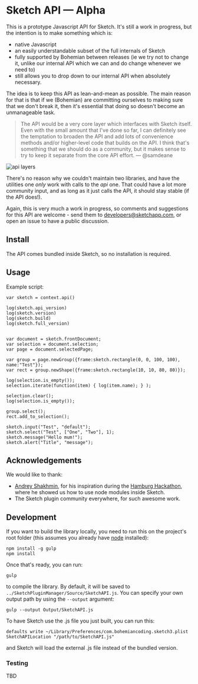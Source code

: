 # Sketch API — Alpha

This is a prototype Javascript API for Sketch. It's still a work in progress, but the intention is to make something which is:

- native Javascript
- an easily understandable subset of the full internals of Sketch
- fully supported by Bohemian between releases (ie we try not to change it, unlike our internal API which we can and do change whenever we need to)
- still allows you to drop down to our internal API when absolutely necessary.

The idea is to keep this API as lean-and-mean as possible. The main reason for that is that if we (Bohemian) are committing ourselves to making sure that we don't break it, then it's essential that doing so doesn't become an unmanageable task.

> The API would be a very core layer which interfaces with Sketch itself. Even with the small amount that I've done so far, I can definitely see the temptation to broaden the API and add lots of convenience methods and/or higher-level code that builds on the API. I think that's something that we should do as a community, but it makes sense to try to keep it separate from the core API effort. — @samdeane

![api layers](https://cloud.githubusercontent.com/assets/206306/19645098/f7d3615c-99ea-11e6-962a-439fb553bf2d.png)

There's no reason why we couldn't maintain two libraries, and have the utilities one *only* work with calls to the *api* one. That could have a lot more community input, and as long as it just calls the API, it should stay stable (if the API does!).

Again, this is very much a work in progress, so comments and suggestions for this API are welcome - send them to developers@sketchapp.com, or open an issue to have a public discussion.

## Install

The API comes bundled inside Sketch, so no installation is required.

## Usage

Example script:

```
var sketch = context.api()

log(sketch.api_version)
log(sketch.version)
log(sketch.build)
log(sketch.full_version)


var document = sketch.frontDocument;
var selection = document.selection;
var page = document.selectedPage;

var group = page.newGroup({frame:sketch.rectangle(0, 0, 100, 100), name:"Test"});
var rect = group.newShape({frame:sketch.rectangle(10, 10, 80, 80)});

log(selection.is_empty());
selection.iterate(function(item) { log(item.name); } );

selection.clear();
log(selection.is_empty());

group.select();
rect.add_to_selection();

sketch.input("Test", "default");
sketch.select("Test", ["One", "Two"], 1);
sketch.message("Hello mum!");
sketch.alert("Title", "message");
```

## Acknowledgements

We would like to thank:

- [Andrey Shakhmin](https://github.com/turbobabr), for his inspiration during the [Hamburg Hackathon](http://designtoolshackday.com), where he showed us how to use node modules inside Sketch.
- The Sketch plugin community everywhere, for such awesome work.

## Development

If you want to build the library locally, you need to run this on the project's root folder (this assumes you already have [node](https://nodejs.org) installed):

```
npm install -g gulp
npm install
```

Once that's ready, you can run:

```
gulp
```

to compile the library. By default, it will be saved to `../SketchPluginManager/Source/SketchAPI.js`. You can specify your own output path by using the `--output` argument:

```
gulp --output Output/SketchAPI.js
```

To have Sketch use the .js file you just built, you can run this:

```
defaults write ~/Library/Preferences/com.bohemiancoding.sketch3.plist SketchAPILocation "/path/to/SketchAPI.js"
```

and Sketch will load the external .js file instead of the bundled version.

### Testing

TBD
